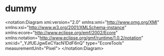 # dummy

<?xml version="1.0" encoding="UTF-8"?>
<notation:Diagram xmi:version="2.0" xmlns:xmi="http://www.omg.org/XMI" xmlns:xsi="http://www.w3.org/2001/XMLSchema-instance" xmlns:ecore="http://www.eclipse.org/emf/2002/Ecore" xmlns:notation="http://www.eclipse.org/gmf/runtime/1.0.2/notation" xmi:id="_YJfUEJgwEeCYacN1DdF6nQ" type="EcoreTools" measurementUnit="Pixel">
  <children xmi:type="notation:Node" xmi:id="_5P4uwM9VEeOUWvddwasacg" type="1001">
    <children xmi:type="notation:Node" xmi:id="_5P4uwc9VEeOUWvddwasacg" type="4001"/>
    <children xmi:type="notation:Node" xmi:id="_5P4uws9VEeOUWvddwasacg" type="5001">
      <children xmi:type="notation:Node" xmi:id="_5P4uw89VEeOUWvddwasacg" type="2001">
        <element xmi:type="ecore:EAttribute" href="settings.ecore#//ClientSetting/id"/>
        <layoutConstraint xmi:type="notation:Location" xmi:id="_5P4uxM9VEeOUWvddwasacg"/>
      </children>
      <children xmi:type="notation:Node" xmi:id="_5P4uxc9VEeOUWvddwasacg" type="2001">
        <element xmi:type="ecore:EAttribute" href="settings.ecore#//ClientSetting/user"/>
        <layoutConstraint xmi:type="notation:Location" xmi:id="_5P4uxs9VEeOUWvddwasacg"/>
      </children>
      <children xmi:type="notation:Node" xmi:id="_5P4ux89VEeOUWvddwasacg" type="2001">
        <element xmi:type="ecore:EAttribute" href="settings.ecore#//ClientSetting/password"/>
        <layoutConstraint xmi:type="notation:Location" xmi:id="_5P4uyM9VEeOUWvddwasacg"/>
      </children>
      <children xmi:type="notation:Node" xmi:id="_5P4uyc9VEeOUWvddwasacg" type="2001">
        <element xmi:type="ecore:EAttribute" href="settings.ecore#//ClientSetting/client"/>
        <layoutConstraint xmi:type="notation:Location" xmi:id="_5P4uys9VEeOUWvddwasacg"/>
      </children>
      <children xmi:type="notation:Node" xmi:id="_5P4uy89VEeOUWvddwasacg" type="2001">
        <element xmi:type="ecore:EAttribute" href="settings.ecore#//ClientSetting/default"/>
        <layoutConstraint xmi:type="notation:Location" xmi:id="_5P4uzM9VEeOUWvddwasacg"/>
      </children>
      <styles xmi:type="notation:DrawerStyle" xmi:id="_5P4uzc9VEeOUWvddwasacg"/>
      <styles xmi:type="notation:SortingStyle" xmi:id="_5P4uzs9VEeOUWvddwasacg"/>
      <styles xmi:type="notation:FilteringStyle" xmi:id="_5P4uz89VEeOUWvddwasacg"/>
    </children>
    <children xmi:type="notation:Node" xmi:id="_5P4u0M9VEeOUWvddwasacg" type="5002">
      <styles xmi:type="notation:DrawerStyle" xmi:id="_5P4u0c9VEeOUWvddwasacg"/>
      <styles xmi:type="notation:SortingStyle" xmi:id="_5P4u0s9VEeOUWvddwasacg"/>
      <styles xmi:type="notation:FilteringStyle" xmi:id="_5P4u089VEeOUWvddwasacg"/>
    </children>
    <styles xmi:type="notation:ShapeStyle" xmi:id="_5P4u1M9VEeOUWvddwasacg" fontColor="4210752" fontHeight="10" fillColor="13761016" lineColor="8421504"/>
    <element xmi:type="ecore:EClass" href="settings.ecore#//ClientSetting"/>
    <layoutConstraint xmi:type="notation:Bounds" xmi:id="_5P4u1c9VEeOUWvddwasacg" x="1240" y="225"/>
  </children>
  <children xmi:type="notation:Node" xmi:id="_5P4u1s9VEeOUWvddwasacg" type="1001">
    <children xmi:type="notation:Node" xmi:id="_5P4u189VEeOUWvddwasacg" type="4001"/>
    <children xmi:type="notation:Node" xmi:id="_5P4u2M9VEeOUWvddwasacg" type="5001">
      <children xmi:type="notation:Node" xmi:id="_5P4u2c9VEeOUWvddwasacg" type="2001">
        <element xmi:type="ecore:EAttribute" href="settings.ecore#//ConnectionSetting/id"/>
        <layoutConstraint xmi:type="notation:Location" xmi:id="_5P4u2s9VEeOUWvddwasacg"/>
      </children>
      <children xmi:type="notation:Node" xmi:id="_5P4u289VEeOUWvddwasacg" type="2001">
        <element xmi:type="ecore:EAttribute" href="settings.ecore#//ConnectionSetting/displayName"/>
        <layoutConstraint xmi:type="notation:Location" xmi:id="_5P4u3M9VEeOUWvddwasacg"/>
      </children>
      <children xmi:type="notation:Node" xmi:id="_5P4u3c9VEeOUWvddwasacg" type="2001">
        <element xmi:type="ecore:EAttribute" href="settings.ecore#//ConnectionSetting/type"/>
        <layoutConstraint xmi:type="notation:Location" xmi:id="_5P4u3s9VEeOUWvddwasacg"/>
      </children>
      <children xmi:type="notation:Node" xmi:id="_5P4u389VEeOUWvddwasacg" type="2001">
        <element xmi:type="ecore:EAttribute" href="settings.ecore#//ConnectionSetting/default"/>
        <layoutConstraint xmi:type="notation:Location" xmi:id="_5P4u4M9VEeOUWvddwasacg"/>
      </children>
      <styles xmi:type="notation:DrawerStyle" xmi:id="_5P4u4c9VEeOUWvddwasacg"/>
      <styles xmi:type="notation:SortingStyle" xmi:id="_5P4u4s9VEeOUWvddwasacg"/>
      <styles xmi:type="notation:FilteringStyle" xmi:id="_5P4u489VEeOUWvddwasacg"/>
    </children>
    <children xmi:type="notation:Node" xmi:id="_5P4u5M9VEeOUWvddwasacg" type="5002">
      <styles xmi:type="notation:DrawerStyle" xmi:id="_5P4u5c9VEeOUWvddwasacg"/>
      <styles xmi:type="notation:SortingStyle" xmi:id="_5P4u5s9VEeOUWvddwasacg"/>
      <styles xmi:type="notation:FilteringStyle" xmi:id="_5P4u589VEeOUWvddwasacg"/>
    </children>
    <styles xmi:type="notation:ShapeStyle" xmi:id="_5P4u6M9VEeOUWvddwasacg" fontColor="4210752" fontHeight="10" fillColor="13761016" lineColor="8421504"/>
    <element xmi:type="ecore:EClass" href="settings.ecore#//ConnectionSetting"/>
    <layoutConstraint xmi:type="notation:Bounds" xmi:id="_5P4u6c9VEeOUWvddwasacg" x="1235" y="395"/>
  </children>
  <children xmi:type="notation:Node" xmi:id="_5P4u6s9VEeOUWvddwasacg" type="1001">
    <children xmi:type="notation:Node" xmi:id="_5P4u689VEeOUWvddwasacg" type="4001"/>
    <children xmi:type="notation:Node" xmi:id="_5P4u7M9VEeOUWvddwasacg" type="5001">
      <children xmi:type="notation:Node" xmi:id="_5P4u7c9VEeOUWvddwasacg" type="2001">
        <element xmi:type="ecore:EAttribute" href="settings.ecore#//DatabaseSetting/host"/>
        <layoutConstraint xmi:type="notation:Location" xmi:id="_5P4u7s9VEeOUWvddwasacg"/>
      </children>
      <children xmi:type="notation:Node" xmi:id="_5P4u789VEeOUWvddwasacg" type="2001">
        <element xmi:type="ecore:EAttribute" href="settings.ecore#//DatabaseSetting/databaseName"/>
        <layoutConstraint xmi:type="notation:Location" xmi:id="_5P4u8M9VEeOUWvddwasacg"/>
      </children>
      <children xmi:type="notation:Node" xmi:id="_5P4u8c9VEeOUWvddwasacg" type="2001">
        <element xmi:type="ecore:EAttribute" href="settings.ecore#//DatabaseSetting/port"/>
        <layoutConstraint xmi:type="notation:Location" xmi:id="_5P4u8s9VEeOUWvddwasacg"/>
      </children>
      <children xmi:type="notation:Node" xmi:id="_5P4u889VEeOUWvddwasacg" type="2001">
        <element xmi:type="ecore:EAttribute" href="settings.ecore#//DatabaseSetting/databaseType"/>
        <layoutConstraint xmi:type="notation:Location" xmi:id="_5P4u9M9VEeOUWvddwasacg"/>
      </children>
      <styles xmi:type="notation:DrawerStyle" xmi:id="_5P4u9c9VEeOUWvddwasacg"/>
      <styles xmi:type="notation:SortingStyle" xmi:id="_5P4u9s9VEeOUWvddwasacg"/>
      <styles xmi:type="notation:FilteringStyle" xmi:id="_5P4u989VEeOUWvddwasacg"/>
    </children>
    <children xmi:type="notation:Node" xmi:id="_5P4u-M9VEeOUWvddwasacg" type="5002">
      <styles xmi:type="notation:DrawerStyle" xmi:id="_5P4u-c9VEeOUWvddwasacg"/>
      <styles xmi:type="notation:SortingStyle" xmi:id="_5P4u-s9VEeOUWvddwasacg"/>
      <styles xmi:type="notation:FilteringStyle" xmi:id="_5P4u-89VEeOUWvddwasacg"/>
    </children>
    <styles xmi:type="notation:ShapeStyle" xmi:id="_5P4u_M9VEeOUWvddwasacg" fontColor="4210752" fontHeight="10" fillColor="13761016" lineColor="8421504"/>
    <element xmi:type="ecore:EClass" href="settings.ecore#//DatabaseSetting"/>
    <layoutConstraint xmi:type="notation:Bounds" xmi:id="_5P4u_c9VEeOUWvddwasacg" x="835" y="395"/>
  </children>
  <children xmi:type="notation:Node" xmi:id="_5P4u_s9VEeOUWvddwasacg" type="1001">
    <children xmi:type="notation:Node" xmi:id="_5P4u_89VEeOUWvddwasacg" type="4001"/>
    <children xmi:type="notation:Node" xmi:id="_5P4vAM9VEeOUWvddwasacg" type="5001">
      <children xmi:type="notation:Node" xmi:id="_5P4vAc9VEeOUWvddwasacg" type="2001">
        <element xmi:type="ecore:EAttribute" href="settings.ecore#//BackendSetting/group"/>
        <layoutConstraint xmi:type="notation:Location" xmi:id="_5P4vAs9VEeOUWvddwasacg"/>
      </children>
      <children xmi:type="notation:Node" xmi:id="_5P4vA89VEeOUWvddwasacg" type="2001">
        <element xmi:type="ecore:EAttribute" href="settings.ecore#//BackendSetting/messageServer"/>
        <layoutConstraint xmi:type="notation:Location" xmi:id="_5P4vBM9VEeOUWvddwasacg"/>
      </children>
      <children xmi:type="notation:Node" xmi:id="_5P4vBc9VEeOUWvddwasacg" type="2001">
        <element xmi:type="ecore:EAttribute" href="settings.ecore#//BackendSetting/sid"/>
        <layoutConstraint xmi:type="notation:Location" xmi:id="_5P4vBs9VEeOUWvddwasacg"/>
      </children>
      <children xmi:type="notation:Node" xmi:id="_5P4vB89VEeOUWvddwasacg" type="2001">
        <element xmi:type="ecore:EAttribute" href="settings.ecore#//BackendSetting/loadBalanced"/>
        <layoutConstraint xmi:type="notation:Location" xmi:id="_5P4vCM9VEeOUWvddwasacg"/>
      </children>
      <styles xmi:type="notation:DrawerStyle" xmi:id="_5P4vCc9VEeOUWvddwasacg"/>
      <styles xmi:type="notation:SortingStyle" xmi:id="_5P4vCs9VEeOUWvddwasacg"/>
      <styles xmi:type="notation:FilteringStyle" xmi:id="_5P4vC89VEeOUWvddwasacg"/>
    </children>
    <children xmi:type="notation:Node" xmi:id="_5P4vDM9VEeOUWvddwasacg" type="5002">
      <styles xmi:type="notation:DrawerStyle" xmi:id="_5P4vDc9VEeOUWvddwasacg"/>
      <styles xmi:type="notation:SortingStyle" xmi:id="_5P4vDs9VEeOUWvddwasacg"/>
      <styles xmi:type="notation:FilteringStyle" xmi:id="_5P4vD89VEeOUWvddwasacg"/>
    </children>
    <styles xmi:type="notation:ShapeStyle" xmi:id="_5P4vEM9VEeOUWvddwasacg" fontColor="4210752" fontHeight="10" fillColor="13761016" lineColor="8421504"/>
    <element xmi:type="ecore:EClass" href="settings.ecore#//BackendSetting"/>
    <layoutConstraint xmi:type="notation:Bounds" xmi:id="_5P4vEc9VEeOUWvddwasacg" x="440" y="395"/>
  </children>
  <children xmi:type="notation:Node" xmi:id="_5P4vEs9VEeOUWvddwasacg" type="1001">
    <children xmi:type="notation:Node" xmi:id="_5P4vE89VEeOUWvddwasacg" type="4001"/>
    <children xmi:type="notation:Node" xmi:id="_5P4vFM9VEeOUWvddwasacg" type="5001">
      <children xmi:type="notation:Node" xmi:id="_5P4vFc9VEeOUWvddwasacg" type="2001">
        <element xmi:type="ecore:EAttribute" href="settings.ecore#//ConnectionTypeSpecificSetting/id"/>
        <layoutConstraint xmi:type="notation:Location" xmi:id="_5P4vFs9VEeOUWvddwasacg"/>
      </children>
      <styles xmi:type="notation:DrawerStyle" xmi:id="_5P4vF89VEeOUWvddwasacg"/>
      <styles xmi:type="notation:SortingStyle" xmi:id="_5P4vGM9VEeOUWvddwasacg"/>
      <styles xmi:type="notation:FilteringStyle" xmi:id="_5P4vGc9VEeOUWvddwasacg"/>
    </children>
    <children xmi:type="notation:Node" xmi:id="_5P4vGs9VEeOUWvddwasacg" type="5002">
      <styles xmi:type="notation:DrawerStyle" xmi:id="_5P4vG89VEeOUWvddwasacg"/>
      <styles xmi:type="notation:SortingStyle" xmi:id="_5P4vHM9VEeOUWvddwasacg"/>
      <styles xmi:type="notation:FilteringStyle" xmi:id="_5P4vHc9VEeOUWvddwasacg"/>
    </children>
    <styles xmi:type="notation:ShapeStyle" xmi:id="_5P4vHs9VEeOUWvddwasacg" fontColor="4210752" fontHeight="10" fillColor="13761016" lineColor="8421504"/>
    <element xmi:type="ecore:EClass" href="settings.ecore#//ConnectionTypeSpecificSetting"/>
    <layoutConstraint xmi:type="notation:Bounds" xmi:id="_5P4vH89VEeOUWvddwasacg" x="800" y="225"/>
  </children>
  <children xmi:type="notation:Node" xmi:id="_5P4vIM9VEeOUWvddwasacg" type="1005">
    <children xmi:type="notation:Node" xmi:id="_5P4vIc9VEeOUWvddwasacg" type="4010"/>
    <children xmi:type="notation:Node" xmi:id="_5P4vIs9VEeOUWvddwasacg" type="5008">
      <children xmi:type="notation:Node" xmi:id="_5P4vI89VEeOUWvddwasacg" type="2006">
        <element xmi:type="ecore:EEnumLiteral" href="settings.ecore#//ConnectionType/unknown"/>
        <layoutConstraint xmi:type="notation:Location" xmi:id="_5P4vJM9VEeOUWvddwasacg"/>
      </children>
      <children xmi:type="notation:Node" xmi:id="_5P4vJc9VEeOUWvddwasacg" type="2006">
        <element xmi:type="ecore:EEnumLiteral" href="settings.ecore#//ConnectionType/database"/>
        <layoutConstraint xmi:type="notation:Location" xmi:id="_5P4vJs9VEeOUWvddwasacg"/>
      </children>
      <children xmi:type="notation:Node" xmi:id="_5P4vJ89VEeOUWvddwasacg" type="2006">
        <element xmi:type="ecore:EEnumLiteral" href="settings.ecore#//ConnectionType/crm"/>
        <layoutConstraint xmi:type="notation:Location" xmi:id="_5P4vKM9VEeOUWvddwasacg"/>
      </children>
      <children xmi:type="notation:Node" xmi:id="_5P4vKc9VEeOUWvddwasacg" type="2006">
        <element xmi:type="ecore:EEnumLiteral" href="settings.ecore#//ConnectionType/ecc"/>
        <layoutConstraint xmi:type="notation:Location" xmi:id="_5P4vKs9VEeOUWvddwasacg"/>
      </children>
      <children xmi:type="notation:Node" xmi:id="_5P4vK89VEeOUWvddwasacg" type="2006">
        <element xmi:type="ecore:EEnumLiteral" href="settings.ecore#//ConnectionType/maxdb"/>
        <layoutConstraint xmi:type="notation:Location" xmi:id="_5P4vLM9VEeOUWvddwasacg"/>
      </children>
      <children xmi:type="notation:Node" xmi:id="_5P4vLc9VEeOUWvddwasacg" type="2006">
        <element xmi:type="ecore:EEnumLiteral" href="settings.ecore#//ConnectionType/file"/>
        <layoutConstraint xmi:type="notation:Location" xmi:id="_5P4vLs9VEeOUWvddwasacg"/>
      </children>
      <styles xmi:type="notation:DrawerStyle" xmi:id="_5P4vL89VEeOUWvddwasacg"/>
      <styles xmi:type="notation:SortingStyle" xmi:id="_5P4vMM9VEeOUWvddwasacg"/>
      <styles xmi:type="notation:FilteringStyle" xmi:id="_5P4vMc9VEeOUWvddwasacg"/>
    </children>
    <styles xmi:type="notation:ShapeStyle" xmi:id="_5P4vMs9VEeOUWvddwasacg" fontColor="4210752" fontHeight="10" fillColor="13761016" lineColor="8421504"/>
    <element xmi:type="ecore:EEnum" href="settings.ecore#//ConnectionType"/>
    <layoutConstraint xmi:type="notation:Bounds" xmi:id="_5P4vM89VEeOUWvddwasacg" x="560" y="30"/>
  </children>
  <children xmi:type="notation:Node" xmi:id="_5P4vNM9VEeOUWvddwasacg" type="1001">
    <children xmi:type="notation:Node" xmi:id="_5P4vNc9VEeOUWvddwasacg" type="4001"/>
    <children xmi:type="notation:Node" xmi:id="_5P4vNs9VEeOUWvddwasacg" type="5001">
      <styles xmi:type="notation:DrawerStyle" xmi:id="_5P4vN89VEeOUWvddwasacg"/>
      <styles xmi:type="notation:SortingStyle" xmi:id="_5P4vOM9VEeOUWvddwasacg"/>
      <styles xmi:type="notation:FilteringStyle" xmi:id="_5P4vOc9VEeOUWvddwasacg"/>
    </children>
    <children xmi:type="notation:Node" xmi:id="_5P4vOs9VEeOUWvddwasacg" type="5002">
      <styles xmi:type="notation:DrawerStyle" xmi:id="_5P4vO89VEeOUWvddwasacg"/>
      <styles xmi:type="notation:SortingStyle" xmi:id="_5P4vPM9VEeOUWvddwasacg"/>
      <styles xmi:type="notation:FilteringStyle" xmi:id="_5P4vPc9VEeOUWvddwasacg"/>
    </children>
    <styles xmi:type="notation:ShapeStyle" xmi:id="_5P4vPs9VEeOUWvddwasacg" fontColor="4210752" fontHeight="10" fillColor="13761016" lineColor="8421504"/>
    <element xmi:type="ecore:EClass" href="settings.ecore#//EccSetting"/>
    <layoutConstraint xmi:type="notation:Bounds" xmi:id="_5P4vP89VEeOUWvddwasacg" x="575" y="555"/>
  </children>
  <children xmi:type="notation:Node" xmi:id="_5P4vQM9VEeOUWvddwasacg" type="1001">
    <children xmi:type="notation:Node" xmi:id="_5P4vQc9VEeOUWvddwasacg" type="4001"/>
    <children xmi:type="notation:Node" xmi:id="_5P4vQs9VEeOUWvddwasacg" type="5001">
      <styles xmi:type="notation:DrawerStyle" xmi:id="_5P4vQ89VEeOUWvddwasacg"/>
      <styles xmi:type="notation:SortingStyle" xmi:id="_5P4vRM9VEeOUWvddwasacg"/>
      <styles xmi:type="notation:FilteringStyle" xmi:id="_5P4vRc9VEeOUWvddwasacg"/>
    </children>
    <children xmi:type="notation:Node" xmi:id="_5P4vRs9VEeOUWvddwasacg" type="5002">
      <styles xmi:type="notation:DrawerStyle" xmi:id="_5P4vR89VEeOUWvddwasacg"/>
      <styles xmi:type="notation:SortingStyle" xmi:id="_5P4vSM9VEeOUWvddwasacg"/>
      <styles xmi:type="notation:FilteringStyle" xmi:id="_5P4vSc9VEeOUWvddwasacg"/>
    </children>
    <styles xmi:type="notation:ShapeStyle" xmi:id="_5P4vSs9VEeOUWvddwasacg" fontColor="4210752" fontHeight="10" fillColor="13761016" lineColor="8421504"/>
    <element xmi:type="ecore:EClass" href="settings.ecore#//CrmSetting"/>
    <layoutConstraint xmi:type="notation:Bounds" xmi:id="_5P4vS89VEeOUWvddwasacg" x="250" y="555"/>
  </children>
  <children xmi:type="notation:Node" xmi:id="_5P4vTM9VEeOUWvddwasacg" type="1001">
    <children xmi:type="notation:Node" xmi:id="_5P4vTc9VEeOUWvddwasacg" type="4001"/>
    <children xmi:type="notation:Node" xmi:id="_5P4vTs9VEeOUWvddwasacg" type="5001">
      <styles xmi:type="notation:DrawerStyle" xmi:id="_5P4vT89VEeOUWvddwasacg"/>
      <styles xmi:type="notation:SortingStyle" xmi:id="_5P4vUM9VEeOUWvddwasacg"/>
      <styles xmi:type="notation:FilteringStyle" xmi:id="_5P4vUc9VEeOUWvddwasacg"/>
    </children>
    <children xmi:type="notation:Node" xmi:id="_5P4vUs9VEeOUWvddwasacg" type="5002">
      <styles xmi:type="notation:DrawerStyle" xmi:id="_5P4vU89VEeOUWvddwasacg"/>
      <styles xmi:type="notation:SortingStyle" xmi:id="_5P4vVM9VEeOUWvddwasacg"/>
      <styles xmi:type="notation:FilteringStyle" xmi:id="_5P4vVc9VEeOUWvddwasacg"/>
    </children>
    <styles xmi:type="notation:ShapeStyle" xmi:id="_5P4vVs9VEeOUWvddwasacg" fontColor="4210752" fontHeight="10" fillColor="13761016" lineColor="8421504"/>
    <element xmi:type="ecore:EClass" href="settings.ecore#//IDatabaseSetting"/>
    <layoutConstraint xmi:type="notation:Bounds" xmi:id="_5P4vV89VEeOUWvddwasacg" x="1060" y="225"/>
  </children>
  <children xmi:type="notation:Node" xmi:id="_5P4vWM9VEeOUWvddwasacg" type="1001">
    <children xmi:type="notation:Node" xmi:id="_5P4vWc9VEeOUWvddwasacg" type="4001"/>
    <children xmi:type="notation:Node" xmi:id="_5P4vWs9VEeOUWvddwasacg" type="5001">
      <styles xmi:type="notation:DrawerStyle" xmi:id="_5P4vW89VEeOUWvddwasacg"/>
      <styles xmi:type="notation:SortingStyle" xmi:id="_5P4vXM9VEeOUWvddwasacg"/>
      <styles xmi:type="notation:FilteringStyle" xmi:id="_5P4vXc9VEeOUWvddwasacg"/>
    </children>
    <children xmi:type="notation:Node" xmi:id="_5P4vXs9VEeOUWvddwasacg" type="5002">
      <styles xmi:type="notation:DrawerStyle" xmi:id="_5P4vX89VEeOUWvddwasacg"/>
      <styles xmi:type="notation:SortingStyle" xmi:id="_5P4vYM9VEeOUWvddwasacg"/>
      <styles xmi:type="notation:FilteringStyle" xmi:id="_5P4vYc9VEeOUWvddwasacg"/>
    </children>
    <styles xmi:type="notation:ShapeStyle" xmi:id="_5P4vYs9VEeOUWvddwasacg" fontColor="4210752" fontHeight="10" fillColor="13761016" lineColor="8421504"/>
    <element xmi:type="ecore:EClass" href="settings.ecore#//ICrmSetting"/>
    <layoutConstraint xmi:type="notation:Bounds" xmi:id="_5P4vY89VEeOUWvddwasacg" x="30" y="395"/>
  </children>
  <children xmi:type="notation:Node" xmi:id="_5P4vZM9VEeOUWvddwasacg" type="1001">
    <children xmi:type="notation:Node" xmi:id="_5P4vZc9VEeOUWvddwasacg" type="4001"/>
    <children xmi:type="notation:Node" xmi:id="_5P4vZs9VEeOUWvddwasacg" type="5001">
      <styles xmi:type="notation:DrawerStyle" xmi:id="_5P4vZ89VEeOUWvddwasacg"/>
      <styles xmi:type="notation:SortingStyle" xmi:id="_5P4vaM9VEeOUWvddwasacg"/>
      <styles xmi:type="notation:FilteringStyle" xmi:id="_5P4vac9VEeOUWvddwasacg"/>
    </children>
    <children xmi:type="notation:Node" xmi:id="_5P4vas9VEeOUWvddwasacg" type="5002">
      <styles xmi:type="notation:DrawerStyle" xmi:id="_5P4va89VEeOUWvddwasacg"/>
      <styles xmi:type="notation:SortingStyle" xmi:id="_5P4vbM9VEeOUWvddwasacg"/>
      <styles xmi:type="notation:FilteringStyle" xmi:id="_5P4vbc9VEeOUWvddwasacg"/>
    </children>
    <styles xmi:type="notation:ShapeStyle" xmi:id="_5P4vbs9VEeOUWvddwasacg" fontColor="4210752" fontHeight="10" fillColor="13761016" lineColor="8421504"/>
    <element xmi:type="ecore:EClass" href="settings.ecore#//IEccSetting"/>
    <layoutConstraint xmi:type="notation:Bounds" xmi:id="_5P4vb89VEeOUWvddwasacg" x="675" y="395"/>
  </children>
  <children xmi:type="notation:Node" xmi:id="_5P4vcM9VEeOUWvddwasacg" type="1001">
    <children xmi:type="notation:Node" xmi:id="_5P4vcc9VEeOUWvddwasacg" type="4001"/>
    <children xmi:type="notation:Node" xmi:id="_5P4vcs9VEeOUWvddwasacg" type="5001">
      <styles xmi:type="notation:DrawerStyle" xmi:id="_5P4vc89VEeOUWvddwasacg"/>
      <styles xmi:type="notation:SortingStyle" xmi:id="_5P4vdM9VEeOUWvddwasacg"/>
      <styles xmi:type="notation:FilteringStyle" xmi:id="_5P4vdc9VEeOUWvddwasacg"/>
    </children>
    <children xmi:type="notation:Node" xmi:id="_5P4vds9VEeOUWvddwasacg" type="5002">
      <styles xmi:type="notation:DrawerStyle" xmi:id="_5P4vd89VEeOUWvddwasacg"/>
      <styles xmi:type="notation:SortingStyle" xmi:id="_5P4veM9VEeOUWvddwasacg"/>
      <styles xmi:type="notation:FilteringStyle" xmi:id="_5P4vec9VEeOUWvddwasacg"/>
    </children>
    <styles xmi:type="notation:ShapeStyle" xmi:id="_5P4ves9VEeOUWvddwasacg" fontColor="4210752" fontHeight="10" fillColor="13761016" lineColor="8421504"/>
    <element xmi:type="ecore:EClass" href="settings.ecore#//IClientSetting"/>
    <layoutConstraint xmi:type="notation:Bounds" xmi:id="_5P4ve89VEeOUWvddwasacg" x="1260" y="30"/>
  </children>
  <children xmi:type="notation:Node" xmi:id="_5P4vfM9VEeOUWvddwasacg" type="1001">
    <children xmi:type="notation:Node" xmi:id="_5P4vfc9VEeOUWvddwasacg" type="4001"/>
    <children xmi:type="notation:Node" xmi:id="_5P4vfs9VEeOUWvddwasacg" type="5001">
      <styles xmi:type="notation:DrawerStyle" xmi:id="_5P4vf89VEeOUWvddwasacg"/>
      <styles xmi:type="notation:SortingStyle" xmi:id="_5P4vgM9VEeOUWvddwasacg"/>
      <styles xmi:type="notation:FilteringStyle" xmi:id="_5P4vgc9VEeOUWvddwasacg"/>
    </children>
    <children xmi:type="notation:Node" xmi:id="_5P4vgs9VEeOUWvddwasacg" type="5002">
      <styles xmi:type="notation:DrawerStyle" xmi:id="_5P4vg89VEeOUWvddwasacg"/>
      <styles xmi:type="notation:SortingStyle" xmi:id="_5P4vhM9VEeOUWvddwasacg"/>
      <styles xmi:type="notation:FilteringStyle" xmi:id="_5P4vhc9VEeOUWvddwasacg"/>
    </children>
    <styles xmi:type="notation:ShapeStyle" xmi:id="_5P4vhs9VEeOUWvddwasacg" fontColor="4210752" fontHeight="10" fillColor="13761016" lineColor="8421504"/>
    <element xmi:type="ecore:EClass" href="settings.ecore#//ConnectionSettingManagement"/>
    <layoutConstraint xmi:type="notation:Bounds" xmi:id="_5P4vh89VEeOUWvddwasacg" x="1215" y="555"/>
  </children>
  <children xmi:type="notation:Node" xmi:id="_5P4viM9VEeOUWvddwasacg" type="1001">
    <children xmi:type="notation:Node" xmi:id="_5P4vic9VEeOUWvddwasacg" type="4001"/>
    <children xmi:type="notation:Node" xmi:id="_5P4vis9VEeOUWvddwasacg" type="5001">
      <styles xmi:type="notation:DrawerStyle" xmi:id="_5P4vi89VEeOUWvddwasacg"/>
      <styles xmi:type="notation:SortingStyle" xmi:id="_5P4vjM9VEeOUWvddwasacg"/>
      <styles xmi:type="notation:FilteringStyle" xmi:id="_5P4vjc9VEeOUWvddwasacg"/>
    </children>
    <children xmi:type="notation:Node" xmi:id="_5P4vjs9VEeOUWvddwasacg" type="5002">
      <styles xmi:type="notation:DrawerStyle" xmi:id="_5P4vj89VEeOUWvddwasacg"/>
      <styles xmi:type="notation:SortingStyle" xmi:id="_5P4vkM9VEeOUWvddwasacg"/>
      <styles xmi:type="notation:FilteringStyle" xmi:id="_5P4vkc9VEeOUWvddwasacg"/>
    </children>
    <styles xmi:type="notation:ShapeStyle" xmi:id="_5P4vks9VEeOUWvddwasacg" fontColor="4210752" fontHeight="10" fillColor="13761016" lineColor="8421504"/>
    <element xmi:type="ecore:EClass" href="settings.ecore#//MaxDbSetting"/>
    <layoutConstraint xmi:type="notation:Bounds" xmi:id="_5P4vk89VEeOUWvddwasacg" x="970" y="555"/>
  </children>
  <children xmi:type="notation:Node" xmi:id="_5P4vlM9VEeOUWvddwasacg" type="1001">
    <children xmi:type="notation:Node" xmi:id="_5P4vlc9VEeOUWvddwasacg" type="4001"/>
    <children xmi:type="notation:Node" xmi:id="_5P4vls9VEeOUWvddwasacg" type="5001">
      <styles xmi:type="notation:DrawerStyle" xmi:id="_5P4vl89VEeOUWvddwasacg"/>
      <styles xmi:type="notation:SortingStyle" xmi:id="_5P4vmM9VEeOUWvddwasacg"/>
      <styles xmi:type="notation:FilteringStyle" xmi:id="_5P4vmc9VEeOUWvddwasacg"/>
    </children>
    <children xmi:type="notation:Node" xmi:id="_5P4vms9VEeOUWvddwasacg" type="5002">
      <styles xmi:type="notation:DrawerStyle" xmi:id="_5P4vm89VEeOUWvddwasacg"/>
      <styles xmi:type="notation:SortingStyle" xmi:id="_5P4vnM9VEeOUWvddwasacg"/>
      <styles xmi:type="notation:FilteringStyle" xmi:id="_5P4vnc9VEeOUWvddwasacg"/>
    </children>
    <styles xmi:type="notation:ShapeStyle" xmi:id="_5P4vns9VEeOUWvddwasacg" fontColor="4210752" fontHeight="10" fillColor="13761016" lineColor="8421504"/>
    <element xmi:type="ecore:EClass" href="settings.ecore#//IMaxDbSetting"/>
    <layoutConstraint xmi:type="notation:Bounds" xmi:id="_5P4vn89VEeOUWvddwasacg" x="1065" y="395"/>
  </children>
  <children xmi:type="notation:Node" xmi:id="_5P4voM9VEeOUWvddwasacg" type="1001">
    <children xmi:type="notation:Node" xmi:id="_5P4voc9VEeOUWvddwasacg" type="4001"/>
    <children xmi:type="notation:Node" xmi:id="_5P4vos9VEeOUWvddwasacg" type="5001">
      <styles xmi:type="notation:DrawerStyle" xmi:id="_5P4vo89VEeOUWvddwasacg"/>
      <styles xmi:type="notation:SortingStyle" xmi:id="_5P4vpM9VEeOUWvddwasacg"/>
      <styles xmi:type="notation:FilteringStyle" xmi:id="_5P4vpc9VEeOUWvddwasacg"/>
    </children>
    <children xmi:type="notation:Node" xmi:id="_5P4vps9VEeOUWvddwasacg" type="5002">
      <styles xmi:type="notation:DrawerStyle" xmi:id="_5P4vp89VEeOUWvddwasacg"/>
      <styles xmi:type="notation:SortingStyle" xmi:id="_5P4vqM9VEeOUWvddwasacg"/>
      <styles xmi:type="notation:FilteringStyle" xmi:id="_5P4vqc9VEeOUWvddwasacg"/>
    </children>
    <styles xmi:type="notation:ShapeStyle" xmi:id="_5P4vqs9VEeOUWvddwasacg" fontColor="4210752" fontHeight="10" fillColor="13761016" lineColor="8421504"/>
    <element xmi:type="ecore:EClass" href="settings.ecore#//IFileExportSetting"/>
    <layoutConstraint xmi:type="notation:Bounds" xmi:id="_5P4vq89VEeOUWvddwasacg" x="225" y="225"/>
  </children>
  <children xmi:type="notation:Node" xmi:id="_5P4vrM9VEeOUWvddwasacg" type="1001">
    <children xmi:type="notation:Node" xmi:id="_5P4vrc9VEeOUWvddwasacg" type="4001"/>
    <children xmi:type="notation:Node" xmi:id="_5P4vrs9VEeOUWvddwasacg" type="5001">
      <children xmi:type="notation:Node" xmi:id="_5P4vr89VEeOUWvddwasacg" type="2001">
        <element xmi:type="ecore:EAttribute" href="settings.ecore#//FileExportSetting/fileExportLocation"/>
        <layoutConstraint xmi:type="notation:Location" xmi:id="_5P4vsM9VEeOUWvddwasacg"/>
      </children>
      <styles xmi:type="notation:DrawerStyle" xmi:id="_5P4vsc9VEeOUWvddwasacg"/>
      <styles xmi:type="notation:SortingStyle" xmi:id="_5P4vss9VEeOUWvddwasacg"/>
      <styles xmi:type="notation:FilteringStyle" xmi:id="_5P4vs89VEeOUWvddwasacg"/>
    </children>
    <children xmi:type="notation:Node" xmi:id="_5P4vtM9VEeOUWvddwasacg" type="5002">
      <styles xmi:type="notation:DrawerStyle" xmi:id="_5P4vtc9VEeOUWvddwasacg"/>
      <styles xmi:type="notation:SortingStyle" xmi:id="_5P4vts9VEeOUWvddwasacg"/>
      <styles xmi:type="notation:FilteringStyle" xmi:id="_5P4vt89VEeOUWvddwasacg"/>
    </children>
    <styles xmi:type="notation:ShapeStyle" xmi:id="_5P4vuM9VEeOUWvddwasacg" fontColor="4210752" fontHeight="10" fillColor="13761016" lineColor="8421504"/>
    <element xmi:type="ecore:EClass" href="settings.ecore#//FileExportSetting"/>
    <layoutConstraint xmi:type="notation:Bounds" xmi:id="_5P4vuc9VEeOUWvddwasacg" x="190" y="395"/>
  </children>
  <styles xmi:type="notation:DiagramStyle" xmi:id="_YJfUEZgwEeCYacN1DdF6nQ"/>
  <element xmi:type="ecore:EPackage" href="settings.ecore#/"/>
  <edges xmi:type="notation:Edge" xmi:id="_5P4vus9VEeOUWvddwasacg" type="3002" source="_5P4uwM9VEeOUWvddwasacg" target="_5P4u1s9VEeOUWvddwasacg">
    <children xmi:type="notation:Node" xmi:id="_5P4vu89VEeOUWvddwasacg" type="4011">
      <layoutConstraint xmi:type="notation:Location" xmi:id="_5P4vvM9VEeOUWvddwasacg" x="-10" y="-10"/>
    </children>
    <children xmi:type="notation:Node" xmi:id="_5P4vvc9VEeOUWvddwasacg" type="4012">
      <layoutConstraint xmi:type="notation:Location" xmi:id="_5P4vvs9VEeOUWvddwasacg" x="10" y="10"/>
    </children>
    <styles xmi:type="notation:ConnectorStyle" xmi:id="_5P4vv89VEeOUWvddwasacg" lineColor="4210752"/>
    <styles xmi:type="notation:FontStyle" xmi:id="_5P4vwM9VEeOUWvddwasacg" fontColor="4210752" fontHeight="10"/>
    <element xmi:type="ecore:EReference" href="settings.ecore#//ClientSetting/connectionSetting"/>
    <bendpoints xmi:type="notation:RelativeBendpoints" xmi:id="_5P4vwc9VEeOUWvddwasacg" points="[0, 0, 0, -60]$[0, 60, 0, 0]"/>
    <sourceAnchor xmi:type="notation:IdentityAnchor" xmi:id="_5P4vws9VEeOUWvddwasacg" id="(0.49645390070921985,1.0)"/>
    <targetAnchor xmi:type="notation:IdentityAnchor" xmi:id="_5P4vw89VEeOUWvddwasacg" id="(0.4968553459119497,0.0)"/>
  </edges>
  <edges xmi:type="notation:Edge" xmi:id="_5P4vxM9VEeOUWvddwasacg" type="3003" source="_5P4uwM9VEeOUWvddwasacg" target="_5P4vcM9VEeOUWvddwasacg">
    <styles xmi:type="notation:ConnectorStyle" xmi:id="_5P4vxc9VEeOUWvddwasacg" routing="Rectilinear" lineColor="4210752"/>
    <styles xmi:type="notation:FontStyle" xmi:id="_5P4vxs9VEeOUWvddwasacg"/>
    <element xsi:nil="true"/>
    <bendpoints xmi:type="notation:RelativeBendpoints" xmi:id="_5P4vx89VEeOUWvddwasacg" points="[0, 0, 0, 151]$[0, -151, 0, 0]"/>
    <sourceAnchor xmi:type="notation:IdentityAnchor" xmi:id="_5P4vyM9VEeOUWvddwasacg" id="(0.49645390070921985,0.0)"/>
    <targetAnchor xmi:type="notation:IdentityAnchor" xmi:id="_5P4vyc9VEeOUWvddwasacg" id="(0.5,1.0)"/>
  </edges>
  <edges xmi:type="notation:Edge" xmi:id="_5P4vys9VEeOUWvddwasacg" type="3002" source="_5P4u1s9VEeOUWvddwasacg" target="_5P4uwM9VEeOUWvddwasacg">
    <children xmi:type="notation:Node" xmi:id="_5P4vy89VEeOUWvddwasacg" type="4011">
      <layoutConstraint xmi:type="notation:Location" xmi:id="_5P4vzM9VEeOUWvddwasacg" x="-10" y="-10"/>
    </children>
    <children xmi:type="notation:Node" xmi:id="_5P4vzc9VEeOUWvddwasacg" type="4012">
      <layoutConstraint xmi:type="notation:Location" xmi:id="_5P4vzs9VEeOUWvddwasacg" x="10" y="10"/>
    </children>
    <styles xmi:type="notation:ConnectorStyle" xmi:id="_5P4vz89VEeOUWvddwasacg" lineColor="4210752"/>
    <styles xmi:type="notation:FontStyle" xmi:id="_5P4v0M9VEeOUWvddwasacg" fontColor="4210752" fontHeight="10"/>
    <element xmi:type="ecore:EReference" href="settings.ecore#//ConnectionSetting/clientSettings"/>
    <bendpoints xmi:type="notation:RelativeBendpoints" xmi:id="_5P4v0c9VEeOUWvddwasacg" points="[0, 0, 0, 60]$[0, -60, 0, 0]"/>
    <sourceAnchor xmi:type="notation:IdentityAnchor" xmi:id="_5P4v0s9VEeOUWvddwasacg" id="(0.4968553459119497,0.0)"/>
    <targetAnchor xmi:type="notation:IdentityAnchor" xmi:id="_5P4v089VEeOUWvddwasacg" id="(0.49645390070921985,1.0)"/>
  </edges>
  <edges xmi:type="notation:Edge" xmi:id="_5P4v1M9VEeOUWvddwasacg" type="3002" source="_5P4u1s9VEeOUWvddwasacg" target="_5P4vEs9VEeOUWvddwasacg">
    <children xmi:type="notation:Node" xmi:id="_5P4v1c9VEeOUWvddwasacg" type="4011">
      <layoutConstraint xmi:type="notation:Location" xmi:id="_5P4v1s9VEeOUWvddwasacg" x="-10" y="-10"/>
    </children>
    <children xmi:type="notation:Node" xmi:id="_5P4v189VEeOUWvddwasacg" type="4012">
      <layoutConstraint xmi:type="notation:Location" xmi:id="_5P4v2M9VEeOUWvddwasacg" x="10" y="10"/>
    </children>
    <styles xmi:type="notation:ConnectorStyle" xmi:id="_5P4v2c9VEeOUWvddwasacg" lineColor="4210752"/>
    <styles xmi:type="notation:FontStyle" xmi:id="_5P4v2s9VEeOUWvddwasacg" fontColor="4210752" fontHeight="10"/>
    <element xmi:type="ecore:EReference" href="settings.ecore#//ConnectionSetting/typeSpecificSetting"/>
    <bendpoints xmi:type="notation:RelativeBendpoints" xmi:id="_5P4v289VEeOUWvddwasacg" points="[0, 0, 313, 124]$[-263, -61, 50, 63]$[-313, -124, 0, 0]"/>
    <sourceAnchor xmi:type="notation:IdentityAnchor" xmi:id="_5P4v3M9VEeOUWvddwasacg" id="(0.16352201257861634,0.0)"/>
    <targetAnchor xmi:type="notation:IdentityAnchor" xmi:id="_5P4v3c9VEeOUWvddwasacg" id="(0.7360406091370558,1.0)"/>
  </edges>
  <edges xmi:type="notation:Edge" xmi:id="_5P4v3s9VEeOUWvddwasacg" type="3002" source="_5P4u1s9VEeOUWvddwasacg" target="_5P4uwM9VEeOUWvddwasacg">
    <children xmi:type="notation:Node" xmi:id="_5P4v389VEeOUWvddwasacg" type="4011">
      <layoutConstraint xmi:type="notation:Location" xmi:id="_5P4v4M9VEeOUWvddwasacg" x="-10" y="-10"/>
    </children>
    <children xmi:type="notation:Node" xmi:id="_5P4v4c9VEeOUWvddwasacg" type="4012">
      <layoutConstraint xmi:type="notation:Location" xmi:id="_5P4v4s9VEeOUWvddwasacg" x="10" y="10"/>
    </children>
    <styles xmi:type="notation:ConnectorStyle" xmi:id="_5P4v489VEeOUWvddwasacg" lineColor="4210752"/>
    <styles xmi:type="notation:FontStyle" xmi:id="_5P4v5M9VEeOUWvddwasacg" fontColor="4210752" fontHeight="10"/>
    <element xmi:type="ecore:EReference" href="settings.ecore#//ConnectionSetting/defaultClientSetting"/>
    <bendpoints xmi:type="notation:RelativeBendpoints" xmi:id="_5P4v5c9VEeOUWvddwasacg" points="[0, 0, 0, 60]$[0, -60, 0, 0]"/>
    <sourceAnchor xmi:type="notation:IdentityAnchor" xmi:id="_5P4v5s9VEeOUWvddwasacg" id="(0.4968553459119497,0.0)"/>
    <targetAnchor xmi:type="notation:IdentityAnchor" xmi:id="_5P4v589VEeOUWvddwasacg" id="(0.49645390070921985,1.0)"/>
  </edges>
  <edges xmi:type="notation:Edge" xmi:id="_5P4v6M9VEeOUWvddwasacg" type="3003" source="_5P4u6s9VEeOUWvddwasacg" target="_5P4vEs9VEeOUWvddwasacg">
    <styles xmi:type="notation:ConnectorStyle" xmi:id="_5P4v6c9VEeOUWvddwasacg" routing="Rectilinear" lineColor="4210752"/>
    <styles xmi:type="notation:FontStyle" xmi:id="_5P4v6s9VEeOUWvddwasacg"/>
    <element xsi:nil="true"/>
    <bendpoints xmi:type="notation:RelativeBendpoints" xmi:id="_5P4v689VEeOUWvddwasacg" points="[0, 0, 0, 124]$[0, -124, 0, 0]"/>
    <sourceAnchor xmi:type="notation:IdentityAnchor" xmi:id="_5P4v7M9VEeOUWvddwasacg" id="(0.49707602339181284,0.0)"/>
    <targetAnchor xmi:type="notation:IdentityAnchor" xmi:id="_5P4v7c9VEeOUWvddwasacg" id="(0.6040609137055838,1.0)"/>
  </edges>
  <edges xmi:type="notation:Edge" xmi:id="_5P4v7s9VEeOUWvddwasacg" type="3003" source="_5P4u6s9VEeOUWvddwasacg" target="_5P4vTM9VEeOUWvddwasacg">
    <styles xmi:type="notation:ConnectorStyle" xmi:id="_5P4v789VEeOUWvddwasacg" routing="Rectilinear" lineColor="4210752"/>
    <styles xmi:type="notation:FontStyle" xmi:id="_5P4v8M9VEeOUWvddwasacg"/>
    <element xsi:nil="true"/>
    <bendpoints xmi:type="notation:RelativeBendpoints" xmi:id="_5P4v8c9VEeOUWvddwasacg" points="[0, 0, -125, 131]$[0, -30, -125, 101]$[125, -30, 0, 101]$[125, -131, 0, 0]"/>
    <sourceAnchor xmi:type="notation:IdentityAnchor" xmi:id="_5P4v8s9VEeOUWvddwasacg" id="(0.7485380116959064,0.0)"/>
    <targetAnchor xmi:type="notation:IdentityAnchor" xmi:id="_5P4v889VEeOUWvddwasacg" id="(0.2459016393442623,1.0)"/>
  </edges>
  <edges xmi:type="notation:Edge" xmi:id="_5QCfwM9VEeOUWvddwasacg" type="3003" source="_5P4u_s9VEeOUWvddwasacg" target="_5P4vEs9VEeOUWvddwasacg">
    <styles xmi:type="notation:ConnectorStyle" xmi:id="_5QCfwc9VEeOUWvddwasacg" routing="Rectilinear" lineColor="4210752"/>
    <styles xmi:type="notation:FontStyle" xmi:id="_5QCfws9VEeOUWvddwasacg"/>
    <element xsi:nil="true"/>
    <bendpoints xmi:type="notation:RelativeBendpoints" xmi:id="_5QCfw89VEeOUWvddwasacg" points="[0, 0, -355, 124]$[0, -30, -355, 94]$[355, -30, 0, 94]$[355, -124, 0, 0]"/>
    <sourceAnchor xmi:type="notation:IdentityAnchor" xmi:id="_5QCfxM9VEeOUWvddwasacg" id="(0.49714285714285716,0.0)"/>
    <targetAnchor xmi:type="notation:IdentityAnchor" xmi:id="_5QCfxc9VEeOUWvddwasacg" id="(0.4010152284263959,1.0)"/>
  </edges>
  <edges xmi:type="notation:Edge" xmi:id="_5QCfxs9VEeOUWvddwasacg" type="3002" source="_5P4vEs9VEeOUWvddwasacg" target="_5P4u1s9VEeOUWvddwasacg">
    <children xmi:type="notation:Node" xmi:id="_5QCfx89VEeOUWvddwasacg" type="4011">
      <layoutConstraint xmi:type="notation:Location" xmi:id="_5QCfyM9VEeOUWvddwasacg" x="-10" y="-10"/>
    </children>
    <children xmi:type="notation:Node" xmi:id="_5QCfyc9VEeOUWvddwasacg" type="4012">
      <layoutConstraint xmi:type="notation:Location" xmi:id="_5QCfys9VEeOUWvddwasacg" x="10" y="10"/>
    </children>
    <styles xmi:type="notation:ConnectorStyle" xmi:id="_5QCfy89VEeOUWvddwasacg" lineColor="4210752"/>
    <styles xmi:type="notation:FontStyle" xmi:id="_5QCfzM9VEeOUWvddwasacg" fontColor="4210752" fontHeight="10"/>
    <element xmi:type="ecore:EReference" href="settings.ecore#//ConnectionTypeSpecificSetting/connection"/>
    <bendpoints xmi:type="notation:RelativeBendpoints" xmi:id="_5QCfzc9VEeOUWvddwasacg" points="[0, 0, -313, -124]$[1, 63, -312, -61]$[313, 124, 0, 0]"/>
    <sourceAnchor xmi:type="notation:IdentityAnchor" xmi:id="_5QCfzs9VEeOUWvddwasacg" id="(0.868020304568528,1.0)"/>
    <targetAnchor xmi:type="notation:IdentityAnchor" xmi:id="_5QCfz89VEeOUWvddwasacg" id="(0.3270440251572327,0.0)"/>
  </edges>
  <edges xmi:type="notation:Edge" xmi:id="_5QCf0M9VEeOUWvddwasacg" type="3003" source="_5P4vNM9VEeOUWvddwasacg" target="_5P4u_s9VEeOUWvddwasacg">
    <styles xmi:type="notation:ConnectorStyle" xmi:id="_5QCf0c9VEeOUWvddwasacg" routing="Rectilinear" lineColor="4210752"/>
    <styles xmi:type="notation:FontStyle" xmi:id="_5QCf0s9VEeOUWvddwasacg"/>
    <element xsi:nil="true"/>
    <bendpoints xmi:type="notation:RelativeBendpoints" xmi:id="_5QCf089VEeOUWvddwasacg" points="[0, 0, 0, 60]$[0, -60, 0, 0]"/>
    <sourceAnchor xmi:type="notation:IdentityAnchor" xmi:id="_5QCf1M9VEeOUWvddwasacg" id="(0.3333333333333333,0.0)"/>
    <targetAnchor xmi:type="notation:IdentityAnchor" xmi:id="_5QCf1c9VEeOUWvddwasacg" id="(0.9714285714285714,1.0)"/>
  </edges>
  <edges xmi:type="notation:Edge" xmi:id="_5QCf1s9VEeOUWvddwasacg" type="3003" source="_5P4vNM9VEeOUWvddwasacg" target="_5P4vZM9VEeOUWvddwasacg">
    <styles xmi:type="notation:ConnectorStyle" xmi:id="_5QCf189VEeOUWvddwasacg" routing="Rectilinear" lineColor="4210752"/>
    <styles xmi:type="notation:FontStyle" xmi:id="_5QCf2M9VEeOUWvddwasacg"/>
    <element xsi:nil="true"/>
    <bendpoints xmi:type="notation:RelativeBendpoints" xmi:id="_5QCf2c9VEeOUWvddwasacg" points="[0, 0, -82, 115]$[0, -30, -82, 85]$[82, -30, 0, 85]$[82, -115, 0, 0]"/>
    <sourceAnchor xmi:type="notation:IdentityAnchor" xmi:id="_5QCf2s9VEeOUWvddwasacg" id="(0.6666666666666666,0.0)"/>
    <targetAnchor xmi:type="notation:IdentityAnchor" xmi:id="_5QCf289VEeOUWvddwasacg" id="(0.5,1.0)"/>
  </edges>
  <edges xmi:type="notation:Edge" xmi:id="_5QCf3M9VEeOUWvddwasacg" type="3003" source="_5P4vQM9VEeOUWvddwasacg" target="_5P4u_s9VEeOUWvddwasacg">
    <styles xmi:type="notation:ConnectorStyle" xmi:id="_5QCf3c9VEeOUWvddwasacg" routing="Rectilinear" lineColor="4210752"/>
    <styles xmi:type="notation:FontStyle" xmi:id="_5QCf3s9VEeOUWvddwasacg"/>
    <element xsi:nil="true"/>
    <bendpoints xmi:type="notation:RelativeBendpoints" xmi:id="_5QCf389VEeOUWvddwasacg" points="[0, 0, -203, 60]$[0, -30, -203, 30]$[203, -30, 0, 30]$[203, -60, 0, 0]"/>
    <sourceAnchor xmi:type="notation:IdentityAnchor" xmi:id="_5QCf4M9VEeOUWvddwasacg" id="(0.6666666666666666,0.0)"/>
    <targetAnchor xmi:type="notation:IdentityAnchor" xmi:id="_5QCf4c9VEeOUWvddwasacg" id="(0.4857142857142857,1.0)"/>
  </edges>
  <edges xmi:type="notation:Edge" xmi:id="_5QCf4s9VEeOUWvddwasacg" type="3003" source="_5P4vQM9VEeOUWvddwasacg" target="_5P4vWM9VEeOUWvddwasacg">
    <styles xmi:type="notation:ConnectorStyle" xmi:id="_5QCf489VEeOUWvddwasacg" routing="Rectilinear" lineColor="4210752"/>
    <styles xmi:type="notation:FontStyle" xmi:id="_5QCf5M9VEeOUWvddwasacg"/>
    <element xsi:nil="true"/>
    <bendpoints xmi:type="notation:RelativeBendpoints" xmi:id="_5QCf5c9VEeOUWvddwasacg" points="[0, 0, 205, 115]$[0, -30, 205, 85]$[-205, -30, 0, 85]$[-205, -115, 0, 0]"/>
    <sourceAnchor xmi:type="notation:IdentityAnchor" xmi:id="_5QCf5s9VEeOUWvddwasacg" id="(0.3333333333333333,0.0)"/>
    <targetAnchor xmi:type="notation:IdentityAnchor" xmi:id="_5QCf589VEeOUWvddwasacg" id="(0.5,1.0)"/>
  </edges>
  <edges xmi:type="notation:Edge" xmi:id="_5QCf6M9VEeOUWvddwasacg" type="3002" source="_5P4vfM9VEeOUWvddwasacg" target="_5P4u1s9VEeOUWvddwasacg">
    <children xmi:type="notation:Node" xmi:id="_5QCf6c9VEeOUWvddwasacg" type="4011">
      <layoutConstraint xmi:type="notation:Location" xmi:id="_5QCf6s9VEeOUWvddwasacg" x="-10" y="-10"/>
    </children>
    <children xmi:type="notation:Node" xmi:id="_5QCf689VEeOUWvddwasacg" type="4012">
      <layoutConstraint xmi:type="notation:Location" xmi:id="_5QCf7M9VEeOUWvddwasacg" x="10" y="10"/>
    </children>
    <styles xmi:type="notation:ConnectorStyle" xmi:id="_5QCf7c9VEeOUWvddwasacg" lineColor="4210752"/>
    <styles xmi:type="notation:FontStyle" xmi:id="_5QCf7s9VEeOUWvddwasacg" fontColor="4210752" fontHeight="10"/>
    <element xmi:type="ecore:EReference" href="settings.ecore#//ConnectionSettingManagement/connectionSettings"/>
    <bendpoints xmi:type="notation:RelativeBendpoints" xmi:id="_5QCf789VEeOUWvddwasacg" points="[0, 0, 0, 60]$[0, -60, 0, 0]"/>
    <sourceAnchor xmi:type="notation:IdentityAnchor" xmi:id="_5QCf8M9VEeOUWvddwasacg" id="(0.49748743718592964,0.0)"/>
    <targetAnchor xmi:type="notation:IdentityAnchor" xmi:id="_5QCf8c9VEeOUWvddwasacg" id="(0.4968553459119497,1.0)"/>
  </edges>
  <edges xmi:type="notation:Edge" xmi:id="_5QCf8s9VEeOUWvddwasacg" type="3002" source="_5P4vfM9VEeOUWvddwasacg" target="_5P4u1s9VEeOUWvddwasacg">
    <children xmi:type="notation:Node" xmi:id="_5QCf889VEeOUWvddwasacg" type="4011">
      <layoutConstraint xmi:type="notation:Location" xmi:id="_5QCf9M9VEeOUWvddwasacg" x="-10" y="-10"/>
    </children>
    <children xmi:type="notation:Node" xmi:id="_5QCf9c9VEeOUWvddwasacg" type="4012">
      <layoutConstraint xmi:type="notation:Location" xmi:id="_5QCf9s9VEeOUWvddwasacg" x="10" y="10"/>
    </children>
    <styles xmi:type="notation:ConnectorStyle" xmi:id="_5QCf989VEeOUWvddwasacg" lineColor="4210752"/>
    <styles xmi:type="notation:FontStyle" xmi:id="_5QCf-M9VEeOUWvddwasacg" fontColor="4210752" fontHeight="10"/>
    <element xmi:type="ecore:EReference" href="settings.ecore#//ConnectionSettingManagement/defaultConnectionSetting"/>
    <bendpoints xmi:type="notation:RelativeBendpoints" xmi:id="_5QCf-c9VEeOUWvddwasacg" points="[0, 0, 0, 60]$[0, -60, 0, 0]"/>
    <sourceAnchor xmi:type="notation:IdentityAnchor" xmi:id="_5QCf-s9VEeOUWvddwasacg" id="(0.49748743718592964,0.0)"/>
    <targetAnchor xmi:type="notation:IdentityAnchor" xmi:id="_5QCf-89VEeOUWvddwasacg" id="(0.4968553459119497,1.0)"/>
  </edges>
  <edges xmi:type="notation:Edge" xmi:id="_5QCf_M9VEeOUWvddwasacg" type="3003" source="_5P4viM9VEeOUWvddwasacg" target="_5P4vlM9VEeOUWvddwasacg">
    <styles xmi:type="notation:ConnectorStyle" xmi:id="_5QCf_c9VEeOUWvddwasacg" routing="Rectilinear" lineColor="4210752"/>
    <styles xmi:type="notation:FontStyle" xmi:id="_5QCf_s9VEeOUWvddwasacg"/>
    <element xsi:nil="true"/>
    <bendpoints xmi:type="notation:RelativeBendpoints" xmi:id="_5QCf_89VEeOUWvddwasacg" points="[0, 0, -82, 115]$[0, -30, -82, 85]$[82, -30, 0, 85]$[82, -115, 0, 0]"/>
    <sourceAnchor xmi:type="notation:IdentityAnchor" xmi:id="_5QCgAM9VEeOUWvddwasacg" id="(0.6666666666666666,0.0)"/>
    <targetAnchor xmi:type="notation:IdentityAnchor" xmi:id="_5QCgAc9VEeOUWvddwasacg" id="(0.4953271028037383,1.0)"/>
  </edges>
  <edges xmi:type="notation:Edge" xmi:id="_5QCgAs9VEeOUWvddwasacg" type="3003" source="_5P4viM9VEeOUWvddwasacg" target="_5P4u6s9VEeOUWvddwasacg">
    <styles xmi:type="notation:ConnectorStyle" xmi:id="_5QCgA89VEeOUWvddwasacg" routing="Rectilinear" lineColor="4210752"/>
    <styles xmi:type="notation:FontStyle" xmi:id="_5QCgBM9VEeOUWvddwasacg"/>
    <element xsi:nil="true"/>
    <bendpoints xmi:type="notation:RelativeBendpoints" xmi:id="_5QCgBc9VEeOUWvddwasacg" points="[0, 0, 83, 60]$[0, -30, 83, 30]$[-83, -30, 0, 30]$[-83, -60, 0, 0]"/>
    <sourceAnchor xmi:type="notation:IdentityAnchor" xmi:id="_5QCgBs9VEeOUWvddwasacg" id="(0.3333333333333333,0.0)"/>
    <targetAnchor xmi:type="notation:IdentityAnchor" xmi:id="_5QCgB89VEeOUWvddwasacg" id="(0.49707602339181284,1.0)"/>
  </edges>
  <edges xmi:type="notation:Edge" xmi:id="_5QCgCM9VEeOUWvddwasacg" type="3003" source="_5P4vlM9VEeOUWvddwasacg" target="_5P4vTM9VEeOUWvddwasacg">
    <styles xmi:type="notation:ConnectorStyle" xmi:id="_5QCgCc9VEeOUWvddwasacg" routing="Rectilinear" lineColor="4210752"/>
    <styles xmi:type="notation:FontStyle" xmi:id="_5QCgCs9VEeOUWvddwasacg"/>
    <element xsi:nil="true"/>
    <bendpoints xmi:type="notation:RelativeBendpoints" xmi:id="_5QCgC89VEeOUWvddwasacg" points="[0, 0, 0, 131]$[0, -131, 0, 0]"/>
    <sourceAnchor xmi:type="notation:IdentityAnchor" xmi:id="_5QCgDM9VEeOUWvddwasacg" id="(0.4953271028037383,0.0)"/>
    <targetAnchor xmi:type="notation:IdentityAnchor" xmi:id="_5QCgDc9VEeOUWvddwasacg" id="(0.5,1.0)"/>
  </edges>
  <edges xmi:type="notation:Edge" xmi:id="_5QCgDs9VEeOUWvddwasacg" type="3003" source="_5P4vrM9VEeOUWvddwasacg" target="_5P4vEs9VEeOUWvddwasacg">
    <styles xmi:type="notation:ConnectorStyle" xmi:id="_5QCgD89VEeOUWvddwasacg" routing="Rectilinear" lineColor="4210752"/>
    <styles xmi:type="notation:FontStyle" xmi:id="_5QCgEM9VEeOUWvddwasacg"/>
    <element xsi:nil="true"/>
    <bendpoints xmi:type="notation:RelativeBendpoints" xmi:id="_5QCgEc9VEeOUWvddwasacg" points="[0, 0, -509, 124]$[0, -30, -509, 94]$[509, -30, 0, 94]$[509, -124, 0, 0]"/>
    <sourceAnchor xmi:type="notation:IdentityAnchor" xmi:id="_5QCgEs9VEeOUWvddwasacg" id="(0.7473118279569892,0.0)"/>
    <targetAnchor xmi:type="notation:IdentityAnchor" xmi:id="_5QCgE89VEeOUWvddwasacg" id="(0.19796954314720813,1.0)"/>
  </edges>
  <edges xmi:type="notation:Edge" xmi:id="_5QCgFM9VEeOUWvddwasacg" type="3003" source="_5P4vrM9VEeOUWvddwasacg" target="_5P4voM9VEeOUWvddwasacg">
    <styles xmi:type="notation:ConnectorStyle" xmi:id="_5QCgFc9VEeOUWvddwasacg" routing="Rectilinear" lineColor="4210752"/>
    <styles xmi:type="notation:FontStyle" xmi:id="_5QCgFs9VEeOUWvddwasacg"/>
    <element xsi:nil="true"/>
    <bendpoints xmi:type="notation:RelativeBendpoints" xmi:id="_5QCgF89VEeOUWvddwasacg" points="[0, 0, 0, 131]$[0, -131, 0, 0]"/>
    <sourceAnchor xmi:type="notation:IdentityAnchor" xmi:id="_5QCgGM9VEeOUWvddwasacg" id="(0.5,0.0)"/>
    <targetAnchor xmi:type="notation:IdentityAnchor" xmi:id="_5QCgGc9VEeOUWvddwasacg" id="(0.5,1.0)"/>
  </edges>
</notation:Diagram>
